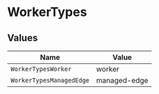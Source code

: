 # WorkerTypes


## Values

| Name                     | Value                    |
| ------------------------ | ------------------------ |
| `WorkerTypesWorker`      | worker                   |
| `WorkerTypesManagedEdge` | managed-edge             |